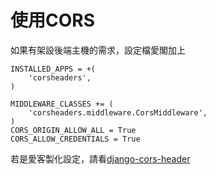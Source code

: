# 使用CORS
如果有架設後端主機的需求，設定檔愛閣加上
```python3
INSTALLED_APPS = +(
    'corsheaders',
)

MIDDLEWARE_CLASSES += (
    'corsheaders.middleware.CorsMiddleware',
)
CORS_ORIGIN_ALLOW_ALL = True
CORS_ALLOW_CREDENTIALS = True
```

若是愛客製化設定，請看[django-cors-header](https://github.com/ottoyiu/django-cors-headers#setup)
